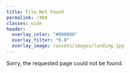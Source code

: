 ```yaml
---
title: File Not Found
permalink: /404
classes: wide
header:
  overlay_color: "#000000"
  overlay_filter: "0.0"
  overlay_image: /assets/images/landing.jpg
---
```


Sorry, the requested page could not be found.
